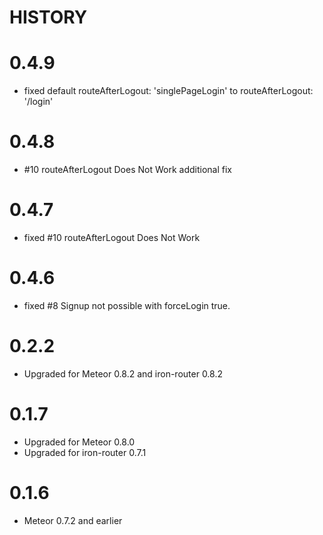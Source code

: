 HISTORY
========

0.4.9
=====
* fixed default routeAfterLogout: 'singlePageLogin' to routeAfterLogout: '/login'

0.4.8
======
* #10 routeAfterLogout Does Not Work additional fix

0.4.7
======
* fixed #10 routeAfterLogout Does Not Work

0.4.6
======
* fixed #8 Signup not possible with forceLogin true.

0.2.2
======
* Upgraded for Meteor 0.8.2 and iron-router 0.8.2

0.1.7
======
* Upgraded for Meteor 0.8.0
* Upgraded for iron-router 0.7.1

0.1.6
======
* Meteor 0.7.2 and earlier
